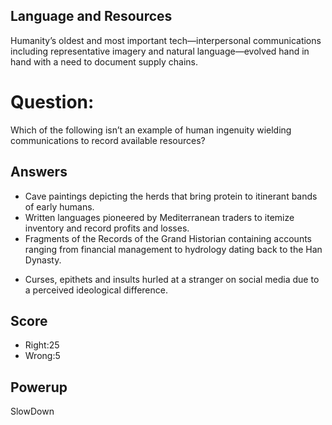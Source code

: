 ## Language and Resources
Humanity’s oldest and most important tech—interpersonal communications including
representative imagery and natural language—evolved hand in hand with a need to document
supply chains.


# Question:
Which of the following isn’t an example of human ingenuity wielding
communications to record available resources?

## Answers
- Cave paintings depicting the herds that bring protein to itinerant bands of early humans.
- Written languages pioneered by Mediterranean traders to itemize inventory and record profits and losses.
- Fragments of the Records of the Grand Historian containing accounts ranging from financial management to hydrology dating back to the Han Dynasty.
* Curses, epithets and insults hurled at a stranger on social media due to a perceived ideological difference.

## Score
- Right:25
- Wrong:5

## Powerup
SlowDown
